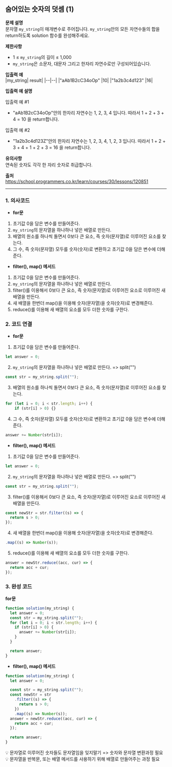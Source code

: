 ## 숨어있는 숫자의 덧셈 (1)

**문제 설명**  
문자열 `my_string`이 매개변수로 주어집니다. `my_string`안의 모든 자연수들의 합을 return하도록 solution 함수를 완성해주세요.

**제한사항**

- 1 ≤ `my_string`의 길이 ≤ 1,000
- `my_string`은 소문자, 대문자 그리고 한자리 자연수로만 구성되어있습니다.

**입출력 예**  
|my_string| result|
|--|--|
|"aAb1B2cC34oOp" |10|
|"1a2b3c4d123" |16|

**입출력 예 설명**

입출력 예 #1

- "aAb1B2cC34oOp"안의 한자리 자연수는 1, 2, 3, 4 입니다. 따라서 1 + 2 + 3 + 4 = 10 을 return합니다.

입출력 예 #2

- "1a2b3c4d123Z"안의 한자리 자연수는 1, 2, 3, 4, 1, 2, 3 입니다. 따라서 1 + 2 + 3 + 4 + 1 + 2 + 3 = 16 을 return합니다.

**유의사항**  
연속된 숫자도 각각 한 자리 숫자로 취급합니다.

**출처**  
https://school.programmers.co.kr/learn/courses/30/lessons/120851

---

### 1. 의사코드

- **for문**

1. 초기값 0을 담은 변수를 만들어준다.
2. `my_string`의 문자열을 하나하나 넣은 배열로 만든다.
3. 배열의 원소를 하나씩 돌면서 0보다 큰 요소, 즉 숫자(문자열)로 이루어진 요소를 찾는다.
4. 그 수, 즉 숫자(문자열) 모두를 숫자(숫자)로 변환하고 초기값 0을 담은 변수에 더해준다.

- **filter(), map() 메서드**

1. 초기값 0을 담은 변수를 만들어준다.
2. `my_string`의 문자열을 하나하나 넣은 배열로 만든다.
3. filter()를 이용해서 0보다 큰 요소, 즉 숫자(문자열)로 이루어진 요소로 이루어진 새 배열을 만든다.
4. 새 배열을 한번더 map()을 이용해 숫자(문자열)을 숫자(숫자)로 변경해준다.
5. reduce()를 이용해 새 배열의 요소를 모두 더한 숫자를 구한다.

### 2. 코드 연결

- **for문**

1. 초기값 0을 담은 변수를 만들어준다.

```javascript
let answer = 0;
```

2. `my_string`의 문자열을 하나하나 넣은 배열로 만든다. => split("")

```javascript
const str = my_string.split("");
```

3. 배열의 원소를 하나씩 돌면서 0보다 큰 요소, 즉 숫자(문자열)로 이루어진 요소를 찾는다.

```javascript
for (let i = 0; i < str.length; i++) {
    if (str[i] > 0) {}
```

4. 그 수, 즉 숫자(문자열) 모두를 숫자(숫자)로 변환하고 초기값 0을 담은 변수에 더해준다.

```javascript
answer += Number(str[i]);
```

- **filter(), map() 메서드**

1. 초기값 0을 담은 변수를 만들어준다.

```javascript
let answer = 0;
```

2. `my_string`의 문자열을 하나하나 넣은 배열로 만든다. => split("")

```javascript
const str = my_string.split("");
```

3. filter()를 이용해서 0보다 큰 요소, 즉 숫자(문자열)로 이루어진 요소로 이루어진 새 배열을 만든다.

```javascript
const newStr = str.filter((s) => {
  return s > 0;
});
```

4. 새 배열을 한번더 map()을 이용해 숫자(문자열)을 숫자(숫자)로 변경해준다.

```javascript
.map((s) => Number(s));
```

5. reduce()를 이용해 새 배열의 요소를 모두 더한 숫자를 구한다.

```javascript
answer = newStr.reduce((acc, cur) => {
  return acc + cur;
});
```

### 3. 완성 코드

**for문**

```javascript
function solution(my_string) {
  let answer = 0;
  const str = my_string.split("");
  for (let i = 0; i < str.length; i++) {
    if (str[i] > 0) {
      answer += Number(str[i]);
    }
  }

  return answer;
}
```

- **filter(), map() 메서드**

```javascript
function solution(my_string) {
  let answer = 0;

  const str = my_string.split("");
  const newStr = str
    .filter((s) => {
      return s > 0;
    })
    .map((s) => Number(s));
  answer = newStr.reduce((acc, cur) => {
    return acc + cur;
  });

  return answer;
}
```

💡 문자열로 이루어진 숫자들도 문자열임을 잊지말기 => 숫자와 문자열 변환과정 필요  
💡 문자열을 반복문, 또는 배열 메서드를 사용하기 위해 배열로 만들어주는 과정 필요
